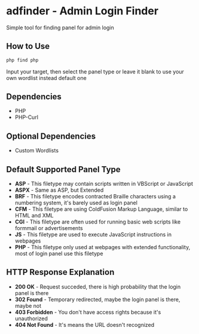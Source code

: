 # adfinder - Admin Login Finder
Simple tool for finding panel for admin login

## How to Use
```sh
php find php
```
Input your target, then select the panel type or leave it blank to use your own wordlist instead default one

## Dependencies
+ PHP
+ PHP-Curl

## Optional Dependencies
+ Custom Wordlists

## Default Supported Panel Type
+ **ASP** - This filetype may contain scripts written in VBScript or JavaScript
+ **ASPX** - Same as ASP, but Extended
+ **BRF** - This filetype encodes contracted Braille characters using a numbering system, it's barely used as login panel
+ **CFM** - This filetype are using ColdFusion Markup Language, similar to HTML and XML
+ **CGI** - This filetype are often used for running basic web scripts like formmail or advertisements
+ **JS** - This filetype are used to execute JavaScript instructions in webpages
+ **PHP** - This filetype only used at webpages with extended functionality, most of login panel use this filetype

## HTTP Response Explanation
+ **200 OK** - Request succeded, there is high probability that the login panel is there
+ **302 Found** - Temporary redirected, maybe the login panel is there, maybe not
+ **403 Forbidden** - You don't have access rights because it's unauthorized
+ **404 Not Found** - It's means the URL doesn't recognized
